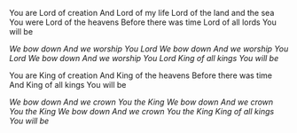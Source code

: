 You are Lord of creation
And Lord of my life
Lord of the land and the sea
You were Lord of the heavens
Before there was time
Lord of all lords You will be

_We bow down
And we worship You Lord
We bow down
And we worship You Lord
We bow down
And we worship You Lord
King of all kings You will be_

You are King of creation
And King of the heavens
Before there was time
And King of all kings You will be

_We bow down
And we crown You the King
We bow down
And we crown You the King
We bow down
And we crown You the King
King of all kings You will be_

